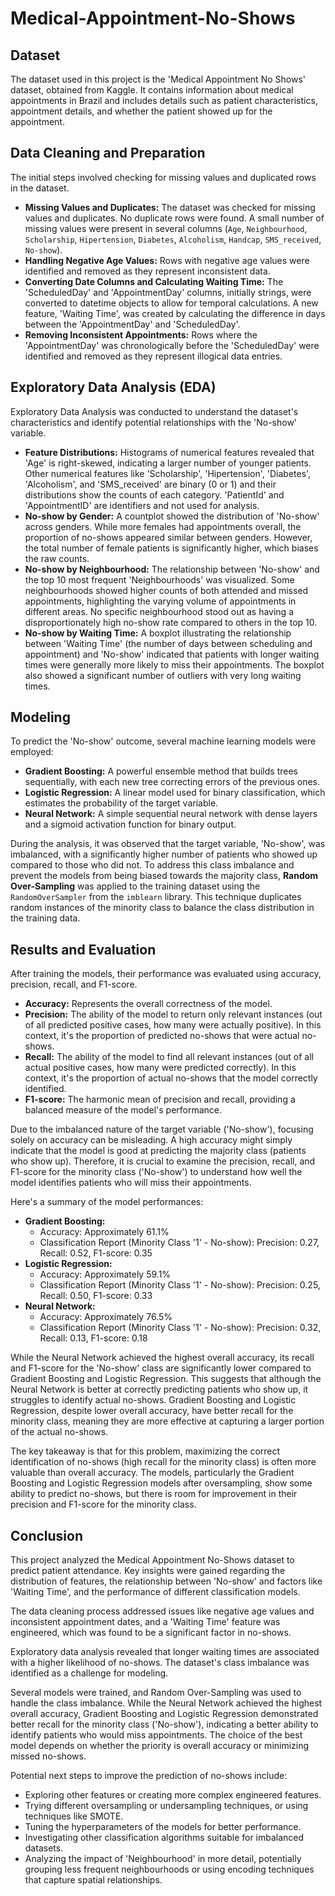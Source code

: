 # Medical-Appointment-No-Shows

## Dataset

The dataset used in this project is the 'Medical Appointment No Shows' dataset, obtained from Kaggle. It contains information about medical appointments in Brazil and includes details such as patient characteristics, appointment details, and whether the patient showed up for the appointment.

## Data Cleaning and Preparation

The initial steps involved checking for missing values and duplicated rows in the dataset.

*   **Missing Values and Duplicates:** The dataset was checked for missing values and duplicates. No duplicate rows were found. A small number of missing values were present in several columns (`Age`, `Neighbourhood`, `Scholarship`, `Hipertension`, `Diabetes`, `Alcoholism`, `Handcap`, `SMS_received`, `No-show`).
*   **Handling Negative Age Values:** Rows with negative age values were identified and removed as they represent inconsistent data.
*   **Converting Date Columns and Calculating Waiting Time:** The 'ScheduledDay' and 'AppointmentDay' columns, initially strings, were converted to datetime objects to allow for temporal calculations. A new feature, 'Waiting Time', was created by calculating the difference in days between the 'AppointmentDay' and 'ScheduledDay'.
*   **Removing Inconsistent Appointments:** Rows where the 'AppointmentDay' was chronologically before the 'ScheduledDay' were identified and removed as they represent illogical data entries.
## Exploratory Data Analysis (EDA)

Exploratory Data Analysis was conducted to understand the dataset's characteristics and identify potential relationships with the 'No-show' variable.

*   **Feature Distributions:** Histograms of numerical features revealed that 'Age' is right-skewed, indicating a larger number of younger patients. Other numerical features like 'Scholarship', 'Hipertension', 'Diabetes', 'Alcoholism', and 'SMS_received' are binary (0 or 1) and their distributions show the counts of each category. 'PatientId' and 'AppointmentID' are identifiers and not used for analysis.
*   **No-show by Gender:** A countplot showed the distribution of 'No-show' across genders. While more females had appointments overall, the proportion of no-shows appeared similar between genders. However, the total number of female patients is significantly higher, which biases the raw counts.
*   **No-show by Neighbourhood:** The relationship between 'No-show' and the top 10 most frequent 'Neighbourhoods' was visualized. Some neighbourhoods showed higher counts of both attended and missed appointments, highlighting the varying volume of appointments in different areas. No specific neighbourhood stood out as having a disproportionately high no-show rate compared to others in the top 10.
*   **No-show by Waiting Time:** A boxplot illustrating the relationship between 'Waiting Time' (the number of days between scheduling and appointment) and 'No-show' indicated that patients with longer waiting times were generally more likely to miss their appointments. The boxplot also showed a significant number of outliers with very long waiting times.
## Modeling

To predict the 'No-show' outcome, several machine learning models were employed:

*   **Gradient Boosting:** A powerful ensemble method that builds trees sequentially, with each new tree correcting errors of the previous ones.
*   **Logistic Regression:** A linear model used for binary classification, which estimates the probability of the target variable.
*   **Neural Network:** A simple sequential neural network with dense layers and a sigmoid activation function for binary output.

During the analysis, it was observed that the target variable, 'No-show', was imbalanced, with a significantly higher number of patients who showed up compared to those who did not. To address this class imbalance and prevent the models from being biased towards the majority class, **Random Over-Sampling** was applied to the training dataset using the `RandomOverSampler` from the `imblearn` library. This technique duplicates random instances of the minority class to balance the class distribution in the training data.
## Results and Evaluation

After training the models, their performance was evaluated using accuracy, precision, recall, and F1-score.

*   **Accuracy:** Represents the overall correctness of the model.
*   **Precision:** The ability of the model to return only relevant instances (out of all predicted positive cases, how many were actually positive). In this context, it's the proportion of predicted no-shows that were actual no-shows.
*   **Recall:** The ability of the model to find all relevant instances (out of all actual positive cases, how many were predicted correctly). In this context, it's the proportion of actual no-shows that the model correctly identified.
*   **F1-score:** The harmonic mean of precision and recall, providing a balanced measure of the model's performance.

Due to the imbalanced nature of the target variable ('No-show'), focusing solely on accuracy can be misleading. A high accuracy might simply indicate that the model is good at predicting the majority class (patients who show up). Therefore, it is crucial to examine the precision, recall, and F1-score for the minority class ('No-show') to understand how well the model identifies patients who will miss their appointments.

Here's a summary of the model performances:

*   **Gradient Boosting:**
    *   Accuracy: Approximately 61.1%
    *   Classification Report (Minority Class '1' - No-show): Precision: 0.27, Recall: 0.52, F1-score: 0.35
*   **Logistic Regression:**
    *   Accuracy: Approximately 59.1%
    *   Classification Report (Minority Class '1' - No-show): Precision: 0.25, Recall: 0.50, F1-score: 0.33
*   **Neural Network:**
    *   Accuracy: Approximately 76.5%
    *   Classification Report (Minority Class '1' - No-show): Precision: 0.32, Recall: 0.13, F1-score: 0.18

While the Neural Network achieved the highest overall accuracy, its recall and F1-score for the 'No-show' class are significantly lower compared to Gradient Boosting and Logistic Regression. This suggests that although the Neural Network is better at correctly predicting patients who show up, it struggles to identify actual no-shows. Gradient Boosting and Logistic Regression, despite lower overall accuracy, have better recall for the minority class, meaning they are more effective at capturing a larger portion of the actual no-shows.

The key takeaway is that for this problem, maximizing the correct identification of no-shows (high recall for the minority class) is often more valuable than overall accuracy. The models, particularly the Gradient Boosting and Logistic Regression models after oversampling, show some ability to predict no-shows, but there is room for improvement in their precision and F1-score for the minority class.
## Conclusion

This project analyzed the Medical Appointment No-Shows dataset to predict patient attendance. Key insights were gained regarding the distribution of features, the relationship between 'No-show' and factors like 'Waiting Time', and the performance of different classification models.

The data cleaning process addressed issues like negative age values and inconsistent appointment dates, and a 'Waiting Time' feature was engineered, which was found to be a significant factor in no-shows.

Exploratory data analysis revealed that longer waiting times are associated with a higher likelihood of no-shows. The dataset's class imbalance was identified as a challenge for modeling.

Several models were trained, and Random Over-Sampling was used to handle the class imbalance. While the Neural Network achieved the highest overall accuracy, Gradient Boosting and Logistic Regression demonstrated better recall for the minority class ('No-show'), indicating a better ability to identify patients who would miss appointments. The choice of the best model depends on whether the priority is overall accuracy or minimizing missed no-shows.

Potential next steps to improve the prediction of no-shows include:

*   Exploring other features or creating more complex engineered features.
*   Trying different oversampling or undersampling techniques, or using techniques like SMOTE.
*   Tuning the hyperparameters of the models for better performance.
*   Investigating other classification algorithms suitable for imbalanced datasets.
*   Analyzing the impact of 'Neighbourhood' in more detail, potentially grouping less frequent neighbourhoods or using encoding techniques that capture spatial relationships.
